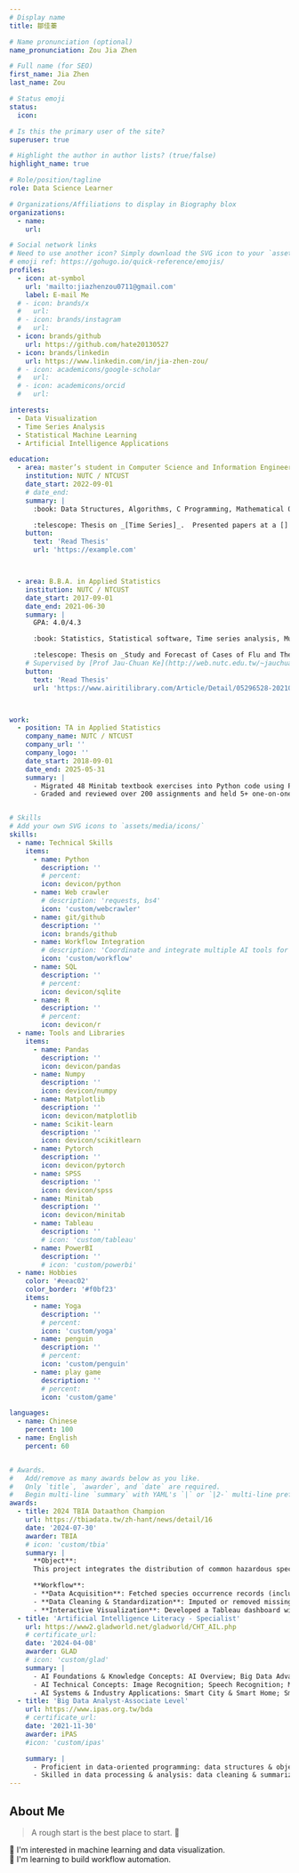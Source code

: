 ```yaml
---
# Display name
title: 鄒佳蓁

# Name pronunciation (optional)
name_pronunciation: Zou Jia Zhen

# Full name (for SEO)
first_name: Jia Zhen
last_name: Zou

# Status emoji
status:
  icon: 

# Is this the primary user of the site?
superuser: true

# Highlight the author in author lists? (true/false)
highlight_name: true

# Role/position/tagline
role: Data Science Learner

# Organizations/Affiliations to display in Biography blox
organizations:
  - name: 
    url: 

# Social network links
# Need to use another icon? Simply download the SVG icon to your `assets/media/icons/` folder.
# emoji ref: https://gohugo.io/quick-reference/emojis/
profiles:
  - icon: at-symbol
    url: 'mailto:jiazhenzou0711@gmail.com'
    label: E-mail Me
  # - icon: brands/x
  #   url: 
  # - icon: brands/instagram
  #   url: 
  - icon: brands/github
    url: https://github.com/hate20130527
  - icon: brands/linkedin
    url: https://www.linkedin.com/in/jia-zhen-zou/
  # - icon: academicons/google-scholar
  #   url: 
  # - icon: academicons/orcid
  #   url: 

interests:
  - Data Visualization
  - Time Series Analysis
  - Statistical Machine Learning
  - Artificial Intelligence Applications

education:
  - area: master’s student in Computer Science and Information Engineering
    institution: NUTC / NTCUST
    date_start: 2022-09-01
    # date_end: 
    summary: |
      :book: Data Structures, Algorithms, C Programming, Mathematical Optimization, Database Systems, Information Security, Computer Networks, Image Recognition, Image Processing, and Data Mining.   

      :telescope: Thesis on _[Time Series]_.  Presented papers at a [] conferences with the contributions being published in [] journals.
    button:
      text: 'Read Thesis'
      url: 'https://example.com'



  - area: B.B.A. in Applied Statistics
    institution: NUTC / NTCUST
    date_start: 2017-09-01
    date_end: 2021-06-30
    summary: |
      GPA: 4.0/4.3   

      :book: Statistics, Statistical software, Time series analysis, Multivariate statistics, Data mining, Design of experiments

      :telescope: Thesis on _Study and Forecast of Cases of Flu and Their Complications_. Published in JCSA.
    # Supervised by [Prof Jau-Chuan Ke](http://web.nutc.edu.tw/~jauchuan/). 
    button:
      text: 'Read Thesis'
      url: 'https://www.airitilibrary.com/Article/Detail/05296528-202109-202109110010-202109110010-172-225'



work:
  - position: TA in Applied Statistics
    company_name: NUTC / NTCUST
    company_url: ''
    company_logo: ''
    date_start: 2018-09-01
    date_end: 2025-05-31
    summary: |
      - Migrated 48 Minitab textbook exercises into Python code using Pandas, NumPy, Statsmodels, and Matplotlib, automating end-to-end statistical workflows and reducing analysis time by 37%. 
      - Graded and reviewed over 200 assignments and held 5+ one-on-one office-hour sessions, resulting in a 15% increase in average student grades.


# Skills
# Add your own SVG icons to `assets/media/icons/`
skills:
  - name: Technical Skills
    items:
      - name: Python
        description: ''
        # percent: 
        icon: devicon/python
      - name: Web crawler
        # description: 'requests, bs4'
        icon: 'custom/webcrawler'
      - name: git/github
        description: ''
        icon: brands/github
      - name: Workflow Integration
        # description: 'Coordinate and integrate multiple AI tools for seamless collaboration.'
        icon: 'custom/workflow'
      - name: SQL
        description: ''
        # percent: 
        icon: devicon/sqlite
      - name: R
        description: ''
        # percent: 
        icon: devicon/r
  - name: Tools and Libraries
    items:
      - name: Pandas
        description: ''
        icon: devicon/pandas
      - name: Numpy
        description: ''
        icon: devicon/numpy
      - name: Matplotlib
        description: ''
        icon: devicon/matplotlib
      - name: Scikit-learn
        description: ''
        icon: devicon/scikitlearn
      - name: Pytorch
        description: ''
        icon: devicon/pytorch
      - name: SPSS
        description: ''
        icon: devicon/spss
      - name: Minitab
        description: ''
        icon: devicon/minitab
      - name: Tableau
        description: ''
        # icon: 'custom/tableau'
      - name: PowerBI
        description: ''
        # icon: 'custom/powerbi'
  - name: Hobbies
    color: '#eeac02'
    color_border: '#f0bf23'
    items:
      - name: Yoga
        description: ''
        # percent: 
        icon: 'custom/yoga'
      - name: penguin
        description: ''
        # percent:
        icon: 'custom/penguin'
      - name: play game
        description: ''
        # percent: 
        icon: 'custom/game'

languages:
  - name: Chinese
    percent: 100
  - name: English
    percent: 60


# Awards.
#   Add/remove as many awards below as you like.
#   Only `title`, `awarder`, and `date` are required.
#   Begin multi-line `summary` with YAML's `|` or `|2-` multi-line prefix and indent 2 spaces below.
awards:
  - title: 2024 TBIA Dataathon Champion
    url: https://tbiadata.tw/zh-hant/news/detail/16
    date: '2024-07-30'
    awarder: TBIA
    # icon: 'custom/tbia'
    summary: |
      **Object**:
      This project integrates the distribution of common hazardous species in Taiwan’s mountainous regions with environmental factors using geospatial data. It delivers an interactive dashboard and web interface that enable users to quickly query and visualize information by season and region, enhancing hiking safety awareness. 

      **Workflow**:
      - **Data Acquisition**: Fetched species occurrence records (including longitude, latitude, and timestamp fields) from TBIA and iNaturalist APIs using Python.
      - **Data Cleaning & Standardization**: Imputed or removed missing/anomalous values, normalized field formats, and validated spatial accuracy.
      - **Interactive Visualization**: Developed a Tableau dashboard with dynamic filters for region and time, then embedded it into a web page.
  - title: 'Artificial Intelligence Literacy - Specialist'
    url: https://www2.gladworld.net/gladworld/CHT_AIL.php
    # certificate_url: 
    date: '2024-04-08'
    awarder: GLAD
    # icon: 'custom/glad'
    summary: |
      - AI Foundations & Knowledge Concepts: AI Overview; Big Data Advanced Concepts; Knowledge Representation
      - AI Technical Concepts: Image Recognition; Speech Recognition; Machine Learning; Deep Learning
      - AI Systems & Industry Applications: Smart City & Smart Home; Smart Medical Care & Public Health; Intelligent Education; New Retail & Customer Services; Intelligent Manufacturing; AI & Society Development
  - title: 'Big Data Analyst-Associate Level'
    url: https://www.ipas.org.tw/bda
    # certificate_url: 
    date: '2021-11-30'
    awarder: iPAS
    #icon: 'custom/ipas'

    summary: |
      - Proficient in data-oriented programming: data structures & objects, relational/NoSQL databases, data import/export, functions & control flow, debugging & performance tuning.
      - Skilled in data processing & analysis: data cleaning & summarization, feature transformation & extraction, big data concepts, probability & statistics fundamentals, exploratory data analysis (EDA), supervised & unsupervised learning.
---
```


## About Me
> A rough start is the best place to start. :penguin:     

:telescope: I'm interested in machine learning and data visualization.    
:seedling: I'm learning to build workflow automation.    
